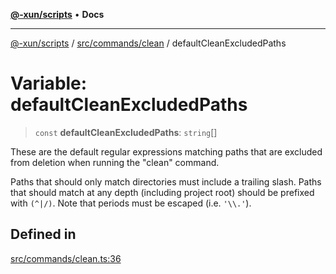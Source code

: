 [**@-xun/scripts**](../../../../README.md) • **Docs**

***

[@-xun/scripts](../../../../README.md) / [src/commands/clean](../README.md) / defaultCleanExcludedPaths

# Variable: defaultCleanExcludedPaths

> `const` **defaultCleanExcludedPaths**: `string`[]

These are the default regular expressions matching paths that are excluded
from deletion when running the "clean" command.

Paths that should only match directories must include a trailing slash. Paths
that should match at any depth (including project root) should be prefixed
with `(^|/)`. Note that periods must be escaped (i.e. `'\\.'`).

## Defined in

[src/commands/clean.ts:36](https://github.com/Xunnamius/xscripts/blob/89eebe76ad675b35907b3379b29bfde27fd5a5b8/src/commands/clean.ts#L36)
